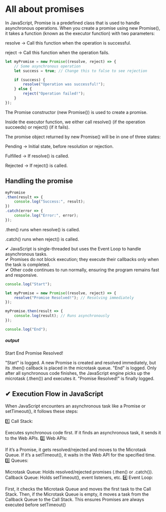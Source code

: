 # All about promises

In JavaScript, Promise is a predefined class that is used to handle asynchronous operations. When you create a promise using new Promise(), it takes a function (known as the executor function) with two parameters:

resolve → Call this function when the operation is successful.

reject → Call this function when the operation fails.

```javascript
let myPromise = new Promise((resolve, reject) => {
    // Some asynchronous operation
    let success = true; // Change this to false to see rejection

    if (success) {
        resolve("Operation was successful!");
    } else {
        reject("Operation failed!");
    }
});
```
The Promise constructor (new Promise()) is used to create a promise.

Inside the executor function, we either call resolve() (if the operation succeeds) or reject() (if it fails).

The promise object returned by new Promise() will be in one of three states:

Pending → Initial state, before resolution or rejection.

Fulfilled → If resolve() is called.

Rejected → If reject() is called.

## Handling the promise

```javascript
myPromise
.then(result => {
    console.log("Success:", result);
})
.catch(error => {
    console.log("Error:", error);
});
```

.then() runs when resolve() is called.

.catch() runs when reject() is called.

✔ JavaScript is single-threaded but uses the Event Loop to handle asynchronous tasks.<br />
✔ Promises do not block execution; they execute their callbacks only when the task is completed.<br />
✔ Other code continues to run normally, ensuring the program remains fast and responsive.<br />

```javascript
console.log("Start");

let myPromise = new Promise((resolve, reject) => {
    resolve("Promise Resolved!"); // Resolving immediately
});

myPromise.then(result => {
    console.log(result); // Runs asynchronously
});

console.log("End");
```

##### output

Start
End
Promise Resolved!

"Start" is logged.
A new Promise is created and resolved immediately, but its .then() callback is placed in the microtask queue.
"End" is logged.
Only after all synchronous code finishes, the JavaScript engine picks up the microtask (.then()) and executes it.
"Promise Resolved!" is finally logged.

## ✔ Execution Flow in JavaScript
When JavaScript encounters an asynchronous task like a Promise or setTimeout(), it follows these steps:

1️⃣ Call Stack:

Executes synchronous code first.
If it finds an asynchronous task, it sends it to the Web APIs.
2️⃣ Web APIs:

If it’s a Promise, it gets resolved/rejected and moves to the Microtask Queue.
If it’s a setTimeout(), it waits in the Web API for the specified time.
3️⃣ Queues:

Microtask Queue: Holds resolved/rejected promises (.then() or .catch()).
Callback Queue: Holds setTimeout(), event listeners, etc.
4️⃣ Event Loop:

First, it checks the Microtask Queue and moves the first task to the Call Stack.
Then, if the Microtask Queue is empty, it moves a task from the Callback Queue to the Call Stack.
This ensures Promises are always executed before setTimeout()

